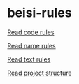 # beisi-rules
[Read code rules](/code_rules/code_rules.md)  

[Read name rules](/name_rules/name_rules.md)  

[Read text rules](/text_rules/README.md) 

[Read project structure](/README.md)